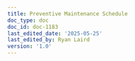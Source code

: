 ```yaml
---
title: Preventive Maintenance Schedule
doc_type: doc
doc_id: doc-1183
last_edited_date: '2025-05-25'
last_edited_by: Ryan Laird
version: '1.0'
---
```



